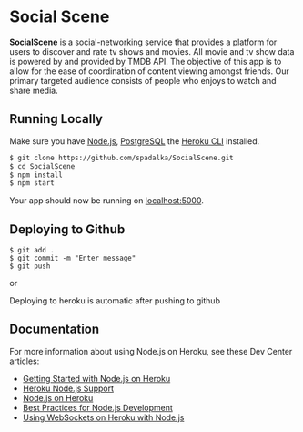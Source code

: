 # Social Scene

 **SocialScene** is a social-networking service that provides a platform for users to discover and rate tv shows and movies. All movie and tv show data is powered by and provided by TMDB API. The objective of this app is to allow for the ease of coordination of content viewing amongst friends. Our primary targeted audience consists of people who enjoys to watch and share media. 

## Running Locally

Make sure you have [Node.js](http://nodejs.org/), [PostgreSQL](https://www.postgresql.org/) the [Heroku CLI](https://cli.heroku.com/) installed.

```sh
$ git clone https://github.com/spadalka/SocialScene.git
$ cd SocialScene
$ npm install
$ npm start
```

Your app should now be running on [localhost:5000](http://localhost:5000/).

## Deploying to Github

```
$ git add .
$ git commit -m "Enter message"
$ git push
```
or

Deploying to heroku is automatic after pushing to github

## Documentation

For more information about using Node.js on Heroku, see these Dev Center articles:

- [Getting Started with Node.js on Heroku](https://devcenter.heroku.com/articles/getting-started-with-nodejs)
- [Heroku Node.js Support](https://devcenter.heroku.com/articles/nodejs-support)
- [Node.js on Heroku](https://devcenter.heroku.com/categories/nodejs)
- [Best Practices for Node.js Development](https://devcenter.heroku.com/articles/node-best-practices)
- [Using WebSockets on Heroku with Node.js](https://devcenter.heroku.com/articles/node-websockets)
